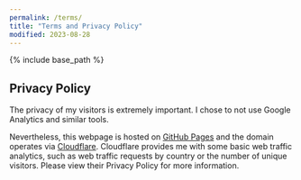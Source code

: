 ```yaml
---
permalink: /terms/
title: "Terms and Privacy Policy"
modified: 2023-08-28
---
```


{% include base_path %}

## Privacy Policy

The privacy of my visitors is extremely important. I chose to not use Google Analytics and similar tools.

Nevertheless, this webpage is hosted on [GitHub Pages](https://pages.github.com) and the domain operates via [Cloudflare](https://www.cloudflare.com). Cloudflare provides me with some basic web traffic analytics, such as web traffic requests by country or the number of unique visitors. Please view their Privacy Policy for more information.